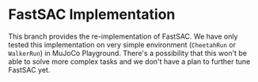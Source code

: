 # FastSAC Implementation

This branch provides the re-implementation of FastSAC. We have only tested this implementation on very simple environment (`CheetahRun` or `WalkerRun`) in MuJoCo Playground. There's a possibility that this won't be able to solve more complex tasks and we don't have a plan to further tune FastSAC yet.